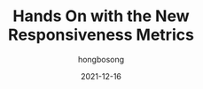 ---
author: hongbosong
date: 2021-12-16
draft: true
publisher: perfplanet
tags:
  - performance
  - responsive-design
  - metrics
target_url: https://calendar.perfplanet.com/2021/hands-on-with-the-new-responsiveness-metrics/
title: Hands On with the New Responsiveness Metrics
---